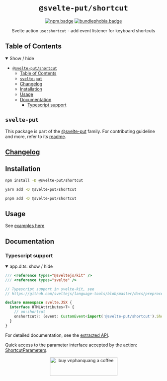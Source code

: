<div align="center">

# `@svelte-put/shortcut`

[![npm.badge]][npm] [![bundlephobia.badge]][bundlephobia]

Svelte action `use:shortcut` - add event listener for keyboard shortcuts

</div>

## Table of Contents

<details open>
  <summary>Show / hide</summary>

- [`@svelte-put/shortcut`](#svelte-putshortcut)
  - [Table of Contents](#table-of-contents)
  - [`svelte-put`](#svelte-put)
  - [Changelog](#changelog)
  - [Installation](#installation)
  - [Usage](#usage)
  - [Documentation](#documentation)
    - [Typescript support](#typescript-support)

</details>

## `svelte-put`

This package is part of the [@svelte-put][github.monorepo] family. For contributing guideline and more, refer to its [readme][github.monorepo].

## [Changelog][github.changelog]

## Installation

```bash
npm install -D @svelte-put/shortcut
```

```bash
yarn add -D @svelte-put/shortcut
```

```bash
pnpm add -D @svelte-put/shortcut
```

## Usage

See [examples here](https://github.com/vnphanquang/svelte-put/blob/main/packages/actions/shortcut/api/docs/shortcut.shortcut.md#example)

</details>

## Documentation

### Typescript support

<details open>
  <summary> app.d.ts: show / hide </summary>

```typescript
/// <reference types="@sveltejs/kit" />
/// <reference types="svelte" />

// Typescript support in svelte-kit, see
// https://github.com/sveltejs/language-tools/blob/master/docs/preprocessors/typescript.md#im-using-an-attributeevent-on-a-dom-element-and-it-throws-a-type-error

declare namespace svelte.JSX {
  interface HTMLAttributes<T> {
    // on:shortcut
    onshortcut?: (event: CustomEvent<import('@svelte-put/shortcut').ShortcutEventDetails>) => void;
  }
}
```

</details>

For detailed documentation, see the [extracted API][github.api].

Quick access to the parameter interface accepted by the action: [ShortcutParameters][github.api.shortcutparameters].

<p align="center">
  <a href="https://www.buymeacoffee.com/vnphanquang" target="_blank">
    <img
      src="https://cdn.buymeacoffee.com/buttons/v2/default-yellow.png"
      height="60"
      width="217"
      alt="buy vnphanquang a coffee"
    />
  </a>
</p>

<!-- github specifics -->
[github.monorepo]: https://github.com/vnphanquang/svelte-put
[github.changelog]: https://github.com/vnphanquang/svelte-put/blob/main/packages/actions/shortcut/CHANGELOG.md
[github.issues]: https://github.com/vnphanquang/svelte-put/issues?q=
[github.api]: https://github.com/vnphanquang/svelte-put/blob/main/packages/actions/shortcut/api/docs/index.md
[github.api.shortcutparameters]: https://github.com/vnphanquang/svelte-put/blob/main/packages/actions/shortcut/api/docs/shortcut.shortcutparameters.md
[github.api.shortcut]: https://github.com/vnphanquang/svelte-put/blob/main/packages/actions/shortcut/api/docs/shortcut.shortcut.md

<!-- heading badge -->
[npm.badge]: https://img.shields.io/npm/v/@svelte-put/shortcut
[npm]: https://www.npmjs.com/package/@svelte-put/shortcut
[bundlephobia.badge]: https://img.shields.io/bundlephobia/minzip/@svelte-put/shortcut?label=minzipped
[bundlephobia]: https://bundlephobia.com/package/@svelte-put/shortcut
